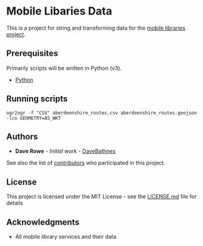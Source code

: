 # Mobile Libaries Data

This is a project for string and transforming data for the [mobile libraries project](https://blog.librarydata.uk/mobile-library-data-project).

## Prerequisites

Primarily scripts will be written in Python (v3).

- [Python](https://www.python.org/)

## Running scripts



```
ogr2ogr -f "CSV" aberdeenshire_routes.csv aberdeenshire_routes.geojson -lco GEOMETRY=AS_WKT
```

## Authors

* **Dave Rowe** - *Initial work* - [DaveBathnes](https://github.com/DaveBathnes)

See also the list of [contributors](https://github.com/librarieshacked/mobilelibraries-database/contributors) who participated in this project.

## License

This project is licensed under the MIT License - see the [LICENSE.md](LICENSE.md) file for details

## Acknowledgments

* All mobile library services and their data
